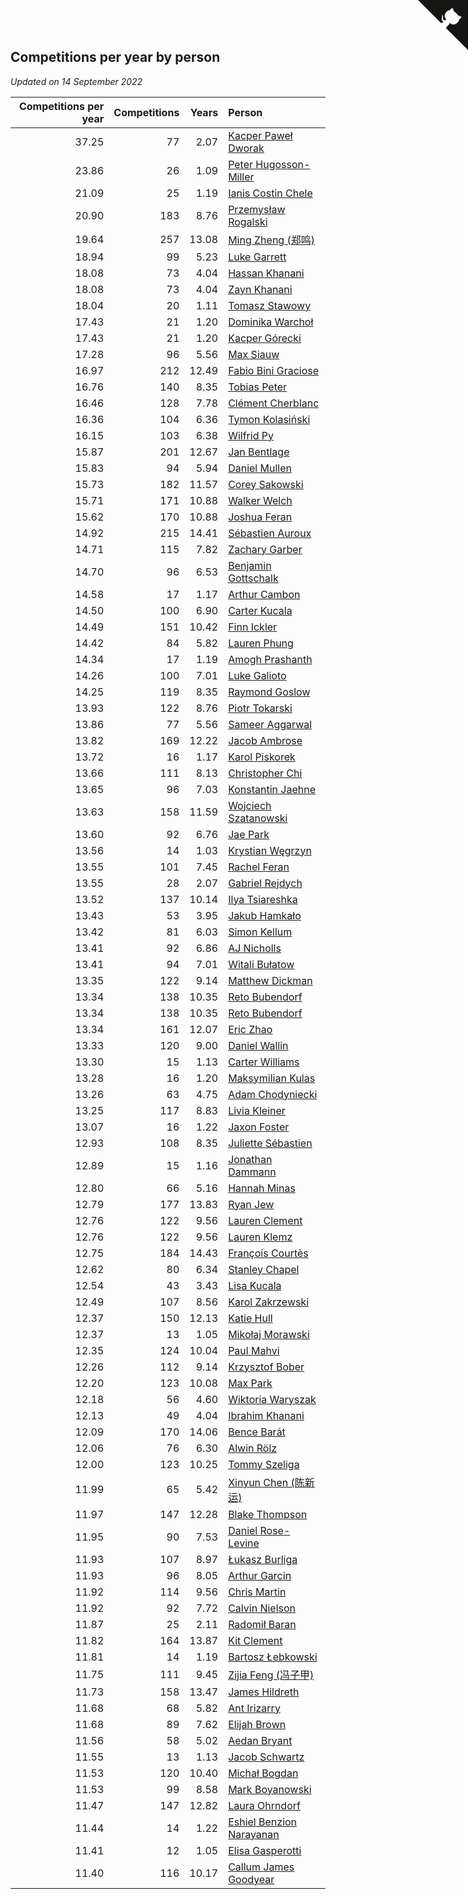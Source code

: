 ## Competitions per year by person

*Updated on 14 September 2022*

| Competitions per year | Competitions | Years | Person |
| ---: | ---: | ---: | :--- |
| 37.25 | 77 | 2.07 | [Kacper Paweł Dworak](https://www.worldcubeassociation.org/persons/2020DWOR01) |
| 23.86 | 26 | 1.09 | [Peter Hugosson-Miller](https://www.worldcubeassociation.org/persons/2021HUGO01) |
| 21.09 | 25 | 1.19 | [Ianis Costin Chele](https://www.worldcubeassociation.org/persons/2021CHEL01) |
| 20.90 | 183 | 8.76 | [Przemysław Rogalski](https://www.worldcubeassociation.org/persons/2013ROGA02) |
| 19.64 | 257 | 13.08 | [Ming Zheng (郑鸣)](https://www.worldcubeassociation.org/persons/2009ZHEN11) |
| 18.94 | 99 | 5.23 | [Luke Garrett](https://www.worldcubeassociation.org/persons/2017GARR05) |
| 18.08 | 73 | 4.04 | [Hassan Khanani](https://www.worldcubeassociation.org/persons/2018KHAN26) |
| 18.08 | 73 | 4.04 | [Zayn Khanani](https://www.worldcubeassociation.org/persons/2018KHAN28) |
| 18.04 | 20 | 1.11 | [Tomasz Stawowy](https://www.worldcubeassociation.org/persons/2021STAW01) |
| 17.43 | 21 | 1.20 | [Dominika Warchoł](https://www.worldcubeassociation.org/persons/2021WARC01) |
| 17.43 | 21 | 1.20 | [Kacper Górecki](https://www.worldcubeassociation.org/persons/2021GORE01) |
| 17.28 | 96 | 5.56 | [Max Siauw](https://www.worldcubeassociation.org/persons/2017SIAU02) |
| 16.97 | 212 | 12.49 | [Fabio Bini Graciose](https://www.worldcubeassociation.org/persons/2010GRAC02) |
| 16.76 | 140 | 8.35 | [Tobias Peter](https://www.worldcubeassociation.org/persons/2014PETE03) |
| 16.46 | 128 | 7.78 | [Clément Cherblanc](https://www.worldcubeassociation.org/persons/2014CHER05) |
| 16.36 | 104 | 6.36 | [Tymon Kolasiński](https://www.worldcubeassociation.org/persons/2016KOLA02) |
| 16.15 | 103 | 6.38 | [Wilfrid Py](https://www.worldcubeassociation.org/persons/2016PYWI01) |
| 15.87 | 201 | 12.67 | [Jan Bentlage](https://www.worldcubeassociation.org/persons/2010BENT01) |
| 15.83 | 94 | 5.94 | [Daniel Mullen](https://www.worldcubeassociation.org/persons/2016MULL04) |
| 15.73 | 182 | 11.57 | [Corey Sakowski](https://www.worldcubeassociation.org/persons/2011SAKO01) |
| 15.71 | 171 | 10.88 | [Walker Welch](https://www.worldcubeassociation.org/persons/2011WELC01) |
| 15.62 | 170 | 10.88 | [Joshua Feran](https://www.worldcubeassociation.org/persons/2011FERA01) |
| 14.92 | 215 | 14.41 | [Sébastien Auroux](https://www.worldcubeassociation.org/persons/2008AURO01) |
| 14.71 | 115 | 7.82 | [Zachary Garber](https://www.worldcubeassociation.org/persons/2014GARB01) |
| 14.70 | 96 | 6.53 | [Benjamin Gottschalk](https://www.worldcubeassociation.org/persons/2016GOTT01) |
| 14.58 | 17 | 1.17 | [Arthur Cambon](https://www.worldcubeassociation.org/persons/2021CAMB01) |
| 14.50 | 100 | 6.90 | [Carter Kucala](https://www.worldcubeassociation.org/persons/2015KUCA01) |
| 14.49 | 151 | 10.42 | [Finn Ickler](https://www.worldcubeassociation.org/persons/2012ICKL01) |
| 14.42 | 84 | 5.82 | [Lauren Phung](https://www.worldcubeassociation.org/persons/2016PHUN02) |
| 14.34 | 17 | 1.19 | [Amogh Prashanth](https://www.worldcubeassociation.org/persons/2021PRAS01) |
| 14.26 | 100 | 7.01 | [Luke Galioto](https://www.worldcubeassociation.org/persons/2015GALI02) |
| 14.25 | 119 | 8.35 | [Raymond Goslow](https://www.worldcubeassociation.org/persons/2014GOSL01) |
| 13.93 | 122 | 8.76 | [Piotr Tokarski](https://www.worldcubeassociation.org/persons/2013TOKA01) |
| 13.86 | 77 | 5.56 | [Sameer Aggarwal](https://www.worldcubeassociation.org/persons/2017AGGA01) |
| 13.82 | 169 | 12.22 | [Jacob Ambrose](https://www.worldcubeassociation.org/persons/2010AMBR01) |
| 13.72 | 16 | 1.17 | [Karol Piskorek](https://www.worldcubeassociation.org/persons/2021PISK01) |
| 13.66 | 111 | 8.13 | [Christopher Chi](https://www.worldcubeassociation.org/persons/2014CHIC01) |
| 13.65 | 96 | 7.03 | [Konstantin Jaehne](https://www.worldcubeassociation.org/persons/2015JAEH01) |
| 13.63 | 158 | 11.59 | [Wojciech Szatanowski](https://www.worldcubeassociation.org/persons/2011SZAT01) |
| 13.60 | 92 | 6.76 | [Jae Park](https://www.worldcubeassociation.org/persons/2015PARK24) |
| 13.56 | 14 | 1.03 | [Krystian Węgrzyn](https://www.worldcubeassociation.org/persons/2021WEGR01) |
| 13.55 | 101 | 7.45 | [Rachel Feran](https://www.worldcubeassociation.org/persons/2015FERA01) |
| 13.55 | 28 | 2.07 | [Gabriel Rejdych](https://www.worldcubeassociation.org/persons/2020REJD01) |
| 13.52 | 137 | 10.14 | [Ilya Tsiareshka](https://www.worldcubeassociation.org/persons/2012TERE01) |
| 13.43 | 53 | 3.95 | [Jakub Hamkało](https://www.worldcubeassociation.org/persons/2018HAMK01) |
| 13.42 | 81 | 6.03 | [Simon Kellum](https://www.worldcubeassociation.org/persons/2016KELL12) |
| 13.41 | 92 | 6.86 | [AJ Nicholls](https://www.worldcubeassociation.org/persons/2015NICH04) |
| 13.41 | 94 | 7.01 | [Witali Bułatow](https://www.worldcubeassociation.org/persons/2015BUAT01) |
| 13.35 | 122 | 9.14 | [Matthew Dickman](https://www.worldcubeassociation.org/persons/2013DICK01) |
| 13.34 | 138 | 10.35 | [Reto Bubendorf](https://www.worldcubeassociation.org/persons/2012BUBE01) |
| 13.34 | 138 | 10.35 | [Reto Bubendorf](https://www.worldcubeassociation.org/persons/2012BUBE01) |
| 13.34 | 161 | 12.07 | [Eric Zhao](https://www.worldcubeassociation.org/persons/2010ZHAO19) |
| 13.33 | 120 | 9.00 | [Daniel Wallin](https://www.worldcubeassociation.org/persons/2013WALL03) |
| 13.30 | 15 | 1.13 | [Carter Williams](https://www.worldcubeassociation.org/persons/2021WILL06) |
| 13.28 | 16 | 1.20 | [Maksymilian Kulas](https://www.worldcubeassociation.org/persons/2021KULA02) |
| 13.26 | 63 | 4.75 | [Adam Chodyniecki](https://www.worldcubeassociation.org/persons/2017CHOD02) |
| 13.25 | 117 | 8.83 | [Livia Kleiner](https://www.worldcubeassociation.org/persons/2013KLEI03) |
| 13.07 | 16 | 1.22 | [Jaxon Foster](https://www.worldcubeassociation.org/persons/2021FOST01) |
| 12.93 | 108 | 8.35 | [Juliette Sébastien](https://www.worldcubeassociation.org/persons/2014SEBA01) |
| 12.89 | 15 | 1.16 | [Jonathan Dammann](https://www.worldcubeassociation.org/persons/2021DAMM01) |
| 12.80 | 66 | 5.16 | [Hannah Minas](https://www.worldcubeassociation.org/persons/2017MINA04) |
| 12.79 | 177 | 13.83 | [Ryan Jew](https://www.worldcubeassociation.org/persons/2008JEWR01) |
| 12.76 | 122 | 9.56 | [Lauren Clement](https://www.worldcubeassociation.org/persons/2013KLEM01) |
| 12.76 | 122 | 9.56 | [Lauren Klemz](https://www.worldcubeassociation.org/persons/2013KLEM01) |
| 12.75 | 184 | 14.43 | [François Courtès](https://www.worldcubeassociation.org/persons/2008COUR01) |
| 12.62 | 80 | 6.34 | [Stanley Chapel](https://www.worldcubeassociation.org/persons/2016CHAP04) |
| 12.54 | 43 | 3.43 | [Lisa Kucala](https://www.worldcubeassociation.org/persons/2019KUCA01) |
| 12.49 | 107 | 8.56 | [Karol Zakrzewski](https://www.worldcubeassociation.org/persons/2014ZAKR01) |
| 12.37 | 150 | 12.13 | [Katie Hull](https://www.worldcubeassociation.org/persons/2010HULL01) |
| 12.37 | 13 | 1.05 | [Mikołaj Morawski](https://www.worldcubeassociation.org/persons/2021MORA01) |
| 12.35 | 124 | 10.04 | [Paul Mahvi](https://www.worldcubeassociation.org/persons/2012MAHV01) |
| 12.26 | 112 | 9.14 | [Krzysztof Bober](https://www.worldcubeassociation.org/persons/2013BOBE01) |
| 12.20 | 123 | 10.08 | [Max Park](https://www.worldcubeassociation.org/persons/2012PARK03) |
| 12.18 | 56 | 4.60 | [Wiktoria Waryszak](https://www.worldcubeassociation.org/persons/2018WARY01) |
| 12.13 | 49 | 4.04 | [Ibrahim Khanani](https://www.worldcubeassociation.org/persons/2018KHAN27) |
| 12.09 | 170 | 14.06 | [Bence Barát](https://www.worldcubeassociation.org/persons/2008BARA01) |
| 12.06 | 76 | 6.30 | [Alwin Rölz](https://www.worldcubeassociation.org/persons/2016ROLZ01) |
| 12.00 | 123 | 10.25 | [Tommy Szeliga](https://www.worldcubeassociation.org/persons/2012SZEL01) |
| 11.99 | 65 | 5.42 | [Xinyun Chen (陈新运)](https://www.worldcubeassociation.org/persons/2017CHEN36) |
| 11.97 | 147 | 12.28 | [Blake Thompson](https://www.worldcubeassociation.org/persons/2010THOM03) |
| 11.95 | 90 | 7.53 | [Daniel Rose-Levine](https://www.worldcubeassociation.org/persons/2015ROSE01) |
| 11.93 | 107 | 8.97 | [Łukasz Burliga](https://www.worldcubeassociation.org/persons/2013BURL01) |
| 11.93 | 96 | 8.05 | [Arthur Garcin](https://www.worldcubeassociation.org/persons/2014GARC27) |
| 11.92 | 114 | 9.56 | [Chris Martin](https://www.worldcubeassociation.org/persons/2013MART03) |
| 11.92 | 92 | 7.72 | [Calvin Nielson](https://www.worldcubeassociation.org/persons/2014NIEL03) |
| 11.87 | 25 | 2.11 | [Radomił Baran](https://www.worldcubeassociation.org/persons/2020BARA02) |
| 11.82 | 164 | 13.87 | [Kit Clement](https://www.worldcubeassociation.org/persons/2008CLEM01) |
| 11.81 | 14 | 1.19 | [Bartosz Łebkowski](https://www.worldcubeassociation.org/persons/2021LEBK01) |
| 11.75 | 111 | 9.45 | [Zijia Feng (冯子甲)](https://www.worldcubeassociation.org/persons/2013FENG02) |
| 11.73 | 158 | 13.47 | [James Hildreth](https://www.worldcubeassociation.org/persons/2009HILD01) |
| 11.68 | 68 | 5.82 | [Ant Irizarry](https://www.worldcubeassociation.org/persons/2016IRIZ02) |
| 11.68 | 89 | 7.62 | [Elijah Brown](https://www.worldcubeassociation.org/persons/2015BROW03) |
| 11.56 | 58 | 5.02 | [Aedan Bryant](https://www.worldcubeassociation.org/persons/2017BRYA06) |
| 11.55 | 13 | 1.13 | [Jacob Schwartz](https://www.worldcubeassociation.org/persons/2021SCHW01) |
| 11.53 | 120 | 10.40 | [Michał Bogdan](https://www.worldcubeassociation.org/persons/2012BOGD01) |
| 11.53 | 99 | 8.58 | [Mark Boyanowski](https://www.worldcubeassociation.org/persons/2014BOYA01) |
| 11.47 | 147 | 12.82 | [Laura Ohrndorf](https://www.worldcubeassociation.org/persons/2009OHRN01) |
| 11.44 | 14 | 1.22 | [Eshiel Benzion Narayanan](https://www.worldcubeassociation.org/persons/2021NARA03) |
| 11.41 | 12 | 1.05 | [Elisa Gasperotti](https://www.worldcubeassociation.org/persons/2021GASP01) |
| 11.40 | 116 | 10.17 | [Callum James Goodyear](https://www.worldcubeassociation.org/persons/2012GOOD02) |


<a href="https://github.com/jonatanklosko/wca_statistics" class="github-corner" aria-label="View source on Github"><svg width="80" height="80" viewBox="0 0 250 250" style="fill:#151513; color:#fff; position: absolute; top: 0; border: 0; right: 0;" aria-hidden="true"><path d="M0,0 L115,115 L130,115 L142,142 L250,250 L250,0 Z"></path><path d="M128.3,109.0 C113.8,99.7 119.0,89.6 119.0,89.6 C122.0,82.7 120.5,78.6 120.5,78.6 C119.2,72.0 123.4,76.3 123.4,76.3 C127.3,80.9 125.5,87.3 125.5,87.3 C122.9,97.6 130.6,101.9 134.4,103.2" fill="currentColor" style="transform-origin: 130px 106px;" class="octo-arm"></path><path d="M115.0,115.0 C114.9,115.1 118.7,116.5 119.8,115.4 L133.7,101.6 C136.9,99.2 139.9,98.4 142.2,98.6 C133.8,88.0 127.5,74.4 143.8,58.0 C148.5,53.4 154.0,51.2 159.7,51.0 C160.3,49.4 163.2,43.6 171.4,40.1 C171.4,40.1 176.1,42.5 178.8,56.2 C183.1,58.6 187.2,61.8 190.9,65.4 C194.5,69.0 197.7,73.2 200.1,77.6 C213.8,80.2 216.3,84.9 216.3,84.9 C212.7,93.1 206.9,96.0 205.4,96.6 C205.1,102.4 203.0,107.8 198.3,112.5 C181.9,128.9 168.3,122.5 157.7,114.1 C157.9,116.9 156.7,120.9 152.7,124.9 L141.0,136.5 C139.8,137.7 141.6,141.9 141.8,141.8 Z" fill="currentColor" class="octo-body"></path></svg></a><style>.github-corner:hover .octo-arm{animation:octocat-wave 560ms ease-in-out}@keyframes octocat-wave{0%,100%{transform:rotate(0)}20%,60%{transform:rotate(-25deg)}40%,80%{transform:rotate(10deg)}}@media (max-width:500px){.github-corner:hover .octo-arm{animation:none}.github-corner .octo-arm{animation:octocat-wave 560ms ease-in-out}}</style>
